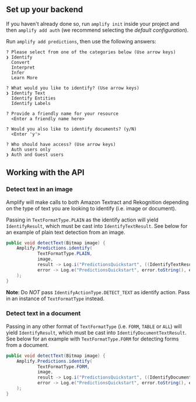 ## Set up your backend

If you haven't already done so, run `amplify init` inside your project and then `amplify add auth` (we recommend selecting the *default configuration*).

Run `amplify add predictions`, then use the following answers:

```console
? Please select from one of the categories below (Use arrow keys)
❯ Identify
  Convert
  Interpret
  Infer
  Learn More

? What would you like to identify? (Use arrow keys)
❯ Identify Text
  Identify Entities
  Identify Labels

? Provide a friendly name for your resource
  <Enter a friendly name here>

? Would you also like to identify documents? (y/N)
  <Enter 'y'>

? Who should have access? (Use arrow keys)
  Auth users only
❯ Auth and Guest users
```

## Working with the API

### Detect text in an image

Amplify will make calls to both Amazon Textract and Rekognition depending on the type of text you are looking to identify (i.e. image or document).

Passing in `TextFormatType.PLAIN` as the identify action will yield `IdentifyResult`, which must be cast into `IdentifyTextResult`. See below for an example of plain text detection from an image.

```java
public void detectText(Bitmap image) {
    Amplify.Predictions.identify(
            TextFormatType.PLAIN,
            image,
            result -> Log.i("PredictionsQuickstart", ((IdentifyTextResult) result).getFullText()),
            error -> Log.e("PredictionsQuickstart", error.toString(), error)
    );
}
```

**Note**: Do *NOT* pass `IdentifyActionType.DETECT_TEXT` as identify action. Pass in an instance of `TextFormatType` instead.

### Detect text in a document

Passing in any other format of `TextFormatType` (i.e. `FORM`, `TABLE` or `ALL`) will yield `IdentifyResult`, which must be cast into `IdentifyDocumentTextResult`. See below for an example with `TextFormatType.FORM` for detecting forms from a document.

```java
public void detectText(Bitmap image) {
    Amplify.Predictions.identify(
            TextFormatType.FORM,
            image,
            result -> Log.i("PredictionsQuickstart", ((IdentifyDocumentTextResult) result).getFullText()),
            error -> Log.e("PredictionsQuickstart", error.toString(), error)
    );
}
```
